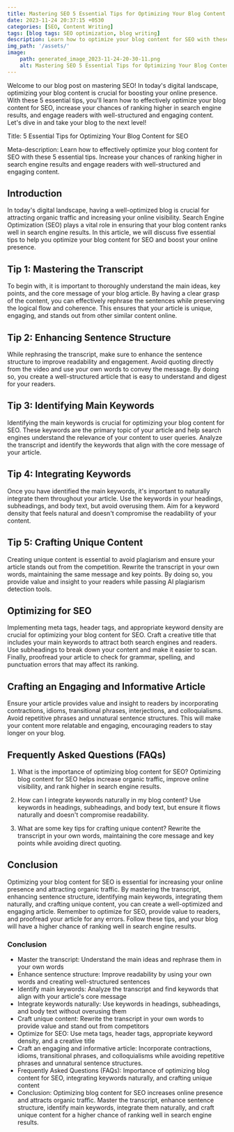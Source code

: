 ```yaml
---
title: Mastering SEO 5 Essential Tips for Optimizing Your Blog Content
date: 2023-11-24 20:37:15 +0530
categories: [SEO, Content Writing]
tags: [blog tags: SEO optimization, blog writing]
description: Learn how to optimize your blog content for SEO with these 5 essential tips. Rank higher in search results and engage readers with well-structured, engaging content.
img_path: '/assets/'
image:
    path: generated_image_2023-11-24-20-30-11.png
    alt: Mastering SEO 5 Essential Tips for Optimizing Your Blog Content
---
```




Welcome to our blog post on mastering SEO! In today's digital landscape, optimizing your blog content is crucial for boosting your online presence. With these 5 essential tips, you'll learn how to effectively optimize your blog content for SEO, increase your chances of ranking higher in search engine results, and engage readers with well-structured and engaging content. Let's dive in and take your blog to the next level!



Title: 5 Essential Tips for Optimizing Your Blog Content for SEO

Meta-description: Learn how to effectively optimize your blog content for SEO with these 5 essential tips. Increase your chances of ranking higher in search engine results and engage readers with well-structured and engaging content.

## Introduction ##
In today's digital landscape, having a well-optimized blog is crucial for attracting organic traffic and increasing your online visibility. Search Engine Optimization (SEO) plays a vital role in ensuring that your blog content ranks well in search engine results. In this article, we will discuss five essential tips to help you optimize your blog content for SEO and boost your online presence.

## Tip 1: Mastering the Transcript ##
To begin with, it is important to thoroughly understand the main ideas, key points, and the core message of your blog article. By having a clear grasp of the content, you can effectively rephrase the sentences while preserving the logical flow and coherence. This ensures that your article is unique, engaging, and stands out from other similar content online.

## Tip 2: Enhancing Sentence Structure ##
While rephrasing the transcript, make sure to enhance the sentence structure to improve readability and engagement. Avoid quoting directly from the video and use your own words to convey the message. By doing so, you create a well-structured article that is easy to understand and digest for your readers.

## Tip 3: Identifying Main Keywords ##
Identifying the main keywords is crucial for optimizing your blog content for SEO. These keywords are the primary topic of your article and help search engines understand the relevance of your content to user queries. Analyze the transcript and identify the keywords that align with the core message of your article.

## Tip 4: Integrating Keywords ##
Once you have identified the main keywords, it's important to naturally integrate them throughout your article. Use the keywords in your headings, subheadings, and body text, but avoid overusing them. Aim for a keyword density that feels natural and doesn't compromise the readability of your content.

## Tip 5: Crafting Unique Content ##
Creating unique content is essential to avoid plagiarism and ensure your article stands out from the competition. Rewrite the transcript in your own words, maintaining the same message and key points. By doing so, you provide value and insight to your readers while passing AI plagiarism detection tools.

## Optimizing for SEO ##
Implementing meta tags, header tags, and appropriate keyword density are crucial for optimizing your blog content for SEO. Craft a creative title that includes your main keywords to attract both search engines and readers. Use subheadings to break down your content and make it easier to scan. Finally, proofread your article to check for grammar, spelling, and punctuation errors that may affect its ranking.

## Crafting an Engaging and Informative Article ##
Ensure your article provides value and insight to readers by incorporating contractions, idioms, transitional phrases, interjections, and colloquialisms. Avoid repetitive phrases and unnatural sentence structures. This will make your content more relatable and engaging, encouraging readers to stay longer on your blog.

## Frequently Asked Questions (FAQs) ##
1. What is the importance of optimizing blog content for SEO?
Optimizing blog content for SEO helps increase organic traffic, improve online visibility, and rank higher in search engine results.

2. How can I integrate keywords naturally in my blog content?
Use keywords in headings, subheadings, and body text, but ensure it flows naturally and doesn't compromise readability.

3. What are some key tips for crafting unique content?
Rewrite the transcript in your own words, maintaining the core message and key points while avoiding direct quoting.

## Conclusion ##
Optimizing your blog content for SEO is essential for increasing your online presence and attracting organic traffic. By mastering the transcript, enhancing sentence structure, identifying main keywords, integrating them naturally, and crafting unique content, you can create a well-optimized and engaging article. Remember to optimize for SEO, provide value to readers, and proofread your article for any errors. Follow these tips, and your blog will have a higher chance of ranking well in search engine results.

### Conclusion

- Master the transcript: Understand the main ideas and rephrase them in your own words
- Enhance sentence structure: Improve readability by using your own words and creating well-structured sentences
- Identify main keywords: Analyze the transcript and find keywords that align with your article's core message
- Integrate keywords naturally: Use keywords in headings, subheadings, and body text without overusing them
- Craft unique content: Rewrite the transcript in your own words to provide value and stand out from competitors
- Optimize for SEO: Use meta tags, header tags, appropriate keyword density, and a creative title
- Craft an engaging and informative article: Incorporate contractions, idioms, transitional phrases, and colloquialisms while avoiding repetitive phrases and unnatural sentence structures. 
- Frequently Asked Questions (FAQs): Importance of optimizing blog content for SEO, integrating keywords naturally, and crafting unique content
- Conclusion: Optimizing blog content for SEO increases online presence and attracts organic traffic. Master the transcript, enhance sentence structure, identify main keywords, integrate them naturally, and craft unique content for a higher chance of ranking well in search engine results.
